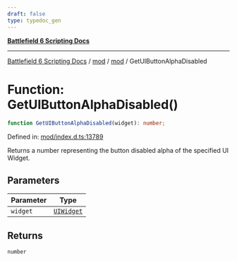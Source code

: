 ```yaml
---
draft: false
type: typedoc_gen
---
```


[**Battlefield 6 Scripting Docs**](../../../_index.md)

***

[Battlefield 6 Scripting Docs](../../../_index.md) / [mod](../../_index.md) / [mod](../_index.md) / GetUIButtonAlphaDisabled

# Function: GetUIButtonAlphaDisabled()

```ts
function GetUIButtonAlphaDisabled(widget): number;
```

Defined in: [mod/index.d.ts:13789](https://github.com/battlefield-portal-community/portal-docs/blob/6d87e21c5922a3efb03c634dbe98e5fe6e797672/generators/santiago/mod/index.d.ts#L13789)

Returns a number representing the button disabled alpha of the specified UI Widget.

## Parameters

| Parameter | Type |
| ------ | ------ |
| `widget` | [`UIWidget`](../UIWidget/_index.md) |

## Returns

`number`
